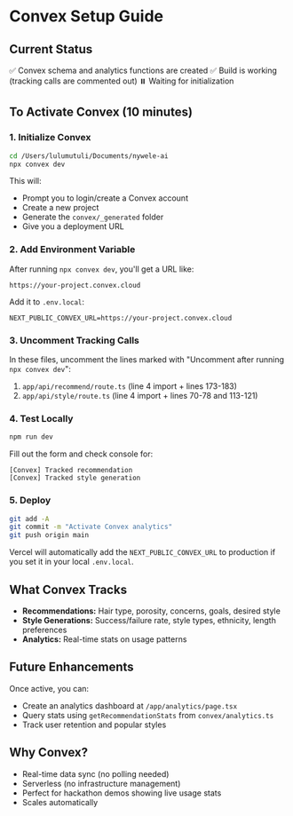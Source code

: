 # Convex Setup Guide

## Current Status
✅ Convex schema and analytics functions are created
✅ Build is working (tracking calls are commented out)
⏸️ Waiting for initialization

## To Activate Convex (10 minutes)

### 1. Initialize Convex
```bash
cd /Users/lulumutuli/Documents/nywele-ai
npx convex dev
```

This will:
- Prompt you to login/create a Convex account
- Create a new project
- Generate the `convex/_generated` folder
- Give you a deployment URL

### 2. Add Environment Variable
After running `npx convex dev`, you'll get a URL like:
```
https://your-project.convex.cloud
```

Add it to `.env.local`:
```
NEXT_PUBLIC_CONVEX_URL=https://your-project.convex.cloud
```

### 3. Uncomment Tracking Calls
In these files, uncomment the lines marked with "Uncomment after running `npx convex dev`":

1. `app/api/recommend/route.ts` (line 4 import + lines 173-183)
2. `app/api/style/route.ts` (line 4 import + lines 70-78 and 113-121)

### 4. Test Locally
```bash
npm run dev
```

Fill out the form and check console for:
```
[Convex] Tracked recommendation
[Convex] Tracked style generation
```

### 5. Deploy
```bash
git add -A
git commit -m "Activate Convex analytics"
git push origin main
```

Vercel will automatically add the `NEXT_PUBLIC_CONVEX_URL` to production if you set it in your local `.env.local`.

## What Convex Tracks

- **Recommendations:** Hair type, porosity, concerns, goals, desired style
- **Style Generations:** Success/failure rate, style types, ethnicity, length preferences
- **Analytics:** Real-time stats on usage patterns

## Future Enhancements

Once active, you can:
- Create an analytics dashboard at `/app/analytics/page.tsx`
- Query stats using `getRecommendationStats` from `convex/analytics.ts`
- Track user retention and popular styles

## Why Convex?

- Real-time data sync (no polling needed)
- Serverless (no infrastructure management)
- Perfect for hackathon demos showing live usage stats
- Scales automatically

